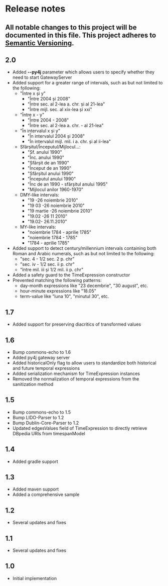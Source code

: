 # Release notes
All notable changes to this project will be documented in this file.
This project adheres to [Semantic Versioning](http://semver.org/).
---

## 2.0
- Added <b>--py4j</b> parameter which allows users to specify whether they need to start GatewayServer
- Added support for a greater range of intervals, such as but not limited to the following:
  - "Între x și y"
    - "Între 2004 și 2008"
    - "Între sec. al 2-lea a. chr. și al 21-lea"
    - "Între mijl. sec. al xix-lea și xxi"
  - "Între x - y"
    - "Între 2004 - 2008"
    - "Între sec. al 2-lea a. chr. - al 21-lea"
  - "În intervalul x și y"
    - "În intervalul 2004 și 2008"
    - "În intervalul mijl. mil. i a. chr. și al ii-lea"
  - Sfârșitul/Începutul/Mijlocul...:
    - "Sf. anului 1990"
    - "Înc. anului 1990"
    - "Sfârșit de an 1990"
    - "Început de an 1990"
    - "Sfârșitul anului 1990"
    - "Începutul anului 1990"
    - "Înc de an 1990 - sfârșitul anului 1995"
    - "Mijlocul anilor 1960-1970"
  - DMY-like intervals:
    - "19 -26 noiembrie 2010"
    - "19 03 -26 noiembrie 2010"
    - "19 martie -26 noiembrie 2010"
    - "19.02  -26 11 2010"
    - "19.02-  26.11.2010"
  - MY-like intervals:
    - "noiembrie 1784 - aprilie 1785"
    - "noiembrie 1784 - 1785"
    - "1784 - aprilie 1785"
- Added support to detect century/millennium intervals containing both Roman and Arabic numerals, such as but not limited to the following:
  - "sec. 4 - 1/2 sec. 2 p. chr"
  - "sec. iv - 1/2 sec. ii p. chr"
  - "între mil. iii şi 1/2 mil. ii p. chr"
- Added a safety guard to the TimeExpression constructor
- Prevented matching the following patterns:
  - day-month expressions like "23 decembrie", "30 august", etc.
  - hour-minute expressions like "18.05"
  - term-value like "luna 10", "minutul 30", etc.

## 1.7
- Added support for preserving diacritics of transformed values

## 1.6
- Bump commons-echo to 1.6
- Added py4j gateway server
- Added historicalOnly flag to allow users to standardize both historical and future temporal expressions
- Added serialization mechanism for TimeExpression instances
- Removed the normalization of temporal expressions from the sanitization method

## 1.5
- Bump commons-echo to 1.5
- Bump LIDO-Parser to 1.2
- Bump Dublin-Core-Parser to 1.2
- Updated edgesValues field of TimeExpression to directly retrieve DBpedia URIs from timespanModel

## 1.4
- Added gradle support

## 1.3
- Added maven support
- Added a comprehensive sample

## 1.2
- Several updates and fixes

## 1.1
- Several updates and fixes

## 1.0
- Initial implementation